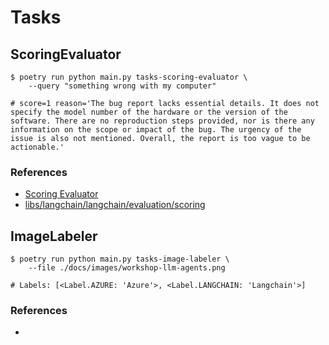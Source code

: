 # Tasks

## ScoringEvaluator

```shell
$ poetry run python main.py tasks-scoring-evaluator \
    --query "something wrong with my computer"

# score=1 reason='The bug report lacks essential details. It does not specify the model number of the hardware or the version of the software. There are no reproduction steps provided, nor is there any information on the scope or impact of the bug. The urgency of the issue is also not mentioned. Overall, the report is too vague to be actionable.'
```

### References

- [Scoring Evaluator](https://python.langchain.com/v0.1/docs/guides/productionization/evaluation/string/scoring_eval_chain/)
- [libs/langchain/langchain/evaluation/scoring](https://github.com/langchain-ai/langchain/tree/master/libs/langchain/langchain/evaluation/scoring)

## ImageLabeler

```shell
$ poetry run python main.py tasks-image-labeler \
    --file ./docs/images/workshop-llm-agents.png

# Labels: [<Label.AZURE: 'Azure'>, <Label.LANGCHAIN: 'Langchain'>]
```

### References

- []()
